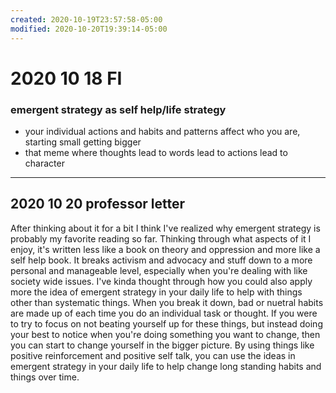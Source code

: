 ```yaml
---
created: 2020-10-19T23:57:58-05:00
modified: 2020-10-20T19:39:14-05:00
---
```


# 2020 10 18 FI

### emergent strategy as self help/life strategy

- your individual actions and habits and patterns affect who you are, starting small getting bigger
- that meme where thoughts lead to words lead to actions lead to character


---

## 2020 10 20 professor letter

After thinking about it for a bit I think I've realized why emergent strategy is probably my favorite reading so far. Thinking through what aspects of it I enjoy, it's written less like a book on theory and oppression and more like a self help book. It breaks activism and advocacy and stuff down to a more personal and manageable level, especially when you're dealing with like society wide issues. I've kinda thought through how you could also apply more the idea of emergent strategy in your daily life to help with things other than systematic things. When you break it down, bad or nuetral habits are made up of each time you do an individual task or thought. If you were to try to focus on not beating yourself up for these things, but instead doing your best to notice when you're doing something you want to change, then you can start to change yourself in the bigger picture. By using things like positive reinforcement and positive self talk, you can use the ideas in emergent strategy in your daily life to help change long standing habits and things over time.